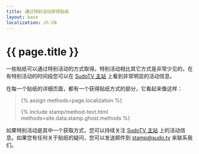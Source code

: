 ```yaml
---
title: 通过特别活动获得贴纸
layout: base
localization: zh-CN
---
```


# {{ page.title }}

一些贴纸可以通过特别活动的方式取得。特别活动相比其它方式是非常少见的。在有特别活动的时间段您可以在 [SudoTV 主站](https://sudo.tv) 上看到非常明显的活动信息。

在每一个贴纸的详细页面，都有一个获得贴纸方式的部分，它看起来像这样：

<blockquote>
{% assign methods=page.localization %}

{% include stamp/method-text.html
    methods=site.data.stamp.ghost.methods
%}
</blockquote>

如果特别活动是其中一个获取方式，您可以持续关注 [SudoTV 主站](https://sudo.tv) 上的活动信息。如果您有任何关于贴纸的疑问，您可以发送邮件到 [stamp@sudo.tv](mailto://stamp@sudo.tv) 来联系我们。
